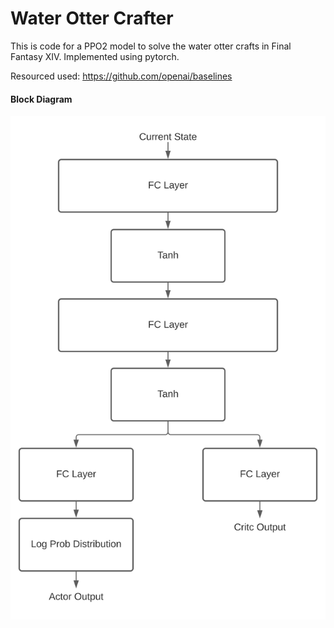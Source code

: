 # Water Otter Crafter

This is code for a PPO2 model to solve the water otter crafts in Final Fantasy XIV. Implemented using pytorch.

Resourced used: https://github.com/openai/baselines

#### Block Diagram
![Alt text](./WaterOtterBlockDiagram.svg)

